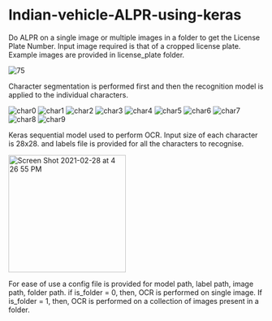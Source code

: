 # Indian-vehicle-ALPR-using-keras

Do ALPR on a single image or multiple images in a folder to get the License Plate Number.
Input image required is that of a cropped license plate. Example images are provided in license_plate folder.

![75](https://user-images.githubusercontent.com/38746630/109415860-262cba00-79e1-11eb-8bbe-7b4bac7d5420.jpg)

Character segmentation is performed first and then the recognition model is applied to the individual characters.

![char0](https://user-images.githubusercontent.com/38746630/109415983-b2d77800-79e1-11eb-9f55-a04f8fc5e4b4.jpg)   ![char1](https://user-images.githubusercontent.com/38746630/109415986-b539d200-79e1-11eb-8a8c-f79704cab3ca.jpg)   ![char2](https://user-images.githubusercontent.com/38746630/109415999-c256c100-79e1-11eb-8886-d8808a4febf0.jpg)   ![char3](https://user-images.githubusercontent.com/38746630/109415990-b79c2c00-79e1-11eb-9e2b-48d94c479151.jpg)   ![char4](https://user-images.githubusercontent.com/38746630/109415991-b965ef80-79e1-11eb-8da3-a502a0ff5846.jpg)   ![char5](https://user-images.githubusercontent.com/38746630/109415995-bbc84980-79e1-11eb-860b-c66feaa3dc01.jpg)   ![char6](https://user-images.githubusercontent.com/38746630/109416093-2f6a5680-79e2-11eb-9135-93428a4b5a5f.jpg)   ![char7](https://user-images.githubusercontent.com/38746630/109416013-d3073700-79e1-11eb-8bf2-f8aca297270d.jpg)   ![char8](https://user-images.githubusercontent.com/38746630/109416015-d4d0fa80-79e1-11eb-9b76-058f057aee95.jpg)   ![char9](https://user-images.githubusercontent.com/38746630/109416016-d69abe00-79e1-11eb-8212-a426f6b3366a.jpg)

Keras sequential model used to perform OCR. Input size of each character is 28x28. and labels file is provided for all the characters to recognise.

<img width="231" alt="Screen Shot 2021-02-28 at 4 26 55 PM" src="https://user-images.githubusercontent.com/38746630/109416064-0c3fa700-79e2-11eb-9c45-2e7ffa2a70c0.png">

For ease of use a config file is provided for model path, label path, image path, folder path. if is_folder = 0, then, OCR is performed on single image. If is_folder = 1, then, OCR is performed on a collection of images present in a folder. 

